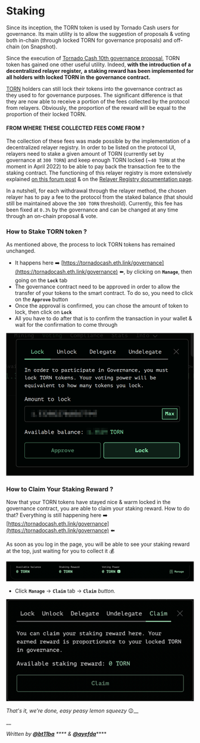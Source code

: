 # Staking

Since its inception, the TORN token is used by Tornado Cash users for governance. Its main utility is to allow the suggestion of proposals & voting both in-chain (through locked TORN for governance proposals) and off-chain (on Snapshot).

Since the execution of [Tornado Cash 10th governance proposal](https://tornadocash.eth.link/governance/10), TORN token has gained one other useful utility. Indeed, **with the introduction of a decentralized relayer register,** **a staking reward has been implemented for all holders with locked TORN in the governance contract.**

[TORN](torn.md) holders can still lock their tokens into the governance contract as they used to for governance purposes. The significant difference is that they are now able to receive a portion of the fees collected by the protocol from relayers. Obviously, the proportion of the reward will be equal to the proportion of their locked TORN.

#### **FROM WHERE THESE COLLECTED FEES COME FROM ?**

The collection of these fees was made possible by the implementation of a decentralized relayer registry. In order to be listed on the protocol UI, relayers need to stake a given amount of TORN (currently set by governance at `300 TORN`) and keep enough TORN locked (~`40 TORN` at the moment in April 2022) to be able to pay back the transaction fee to the staking contract. The functioning of this relayer registry is more extensively explained [on this forum post](https://torn.community/t/proposal-relayer-registry-setting-parameters-after-audit/2134) & on the [Relayer Registry documentation page](how-to-become-a-relayer.md).

In a nutshell, for each withdrawal through the relayer method, the chosen relayer has to pay a fee to the protocol from the staked balance (that should still be maintained above the `300 TORN` threshold). Currently, this fee has been fixed at `0.3%` by the governance and can be changed at any time through an on-chain proposal & vote.

### How to Stake TORN token ?

As mentioned above, the process to lock TORN tokens has remained unchanged.

* It happens here ➡️ [https://tornadocash.eth.link/governance](https://tornadocash.eth.link/governance) ⬅️, by clicking on **`Manage`**, then going on the **`Lock`** tab
* The governance contract need to be approved in order to allow the transfer of your tokens to the smart contract. To do so, you need to click on the **`Approve`** button
* Once the approval is confirmed, you can chose the amount of token to lock, then click on **`Lock`**
* All you have to do after that is to confirm the transaction in your wallet & wait for the confirmation to come through

![](../.gitbook/assets/c05e5a1813edad280544b627b24002dc8d5adcf2.png)

### How to Claim Your Staking Reward ?

Now that your TORN tokens have stayed nice & warm locked in the governance contract, you are able to claim your staking reward. How to do that? Everything is still happening here ➡️ [https://tornadocash.eth.link/governance](https://tornadocash.eth.link/governance) ⬅️

As soon as you log in the page, you will be able to see your staking reward at the top, just waiting for you to collect it 💰

![](../.gitbook/assets/head.png)

* Click **`Manage`** -> **`Claim`** tab -> **`Claim`** _button._

![](<../.gitbook/assets/claim (1).png>)

_That's it, we're done, easy peasy lemon squeezy_ :wink:\_\_

\_\_

_Written by_ [_**@bt11ba**_](https://torn.community/u/bt11ba/) _\*\*\*\* &_ [_**@ayefda**_](https://torn.community/u/ayefda)\*\*\*\*
